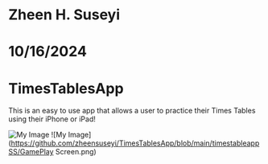 # Zheen H. Suseyi
# 10/16/2024
# TimesTablesApp
This is an easy to use app that allows a user to practice their Times Tables using their iPhone or iPad! 


![My Image](https://github.com/zheensuseyi/TimesTablesApp/blob/main/timestableappSS/GameScreen.png)
![My Image](https://github.com/zheensuseyi/TimesTablesApp/blob/main/timestableappSS/GamePlay Screen.png)


